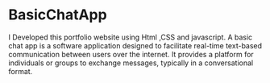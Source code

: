 # BasicChatApp
I Developed this portfolio website using Html ,CSS and javascript. 
A basic chat app is a software application designed to facilitate real-time text-based communication between users over the internet. It provides a platform for individuals or groups to exchange messages, typically in a conversational format.
